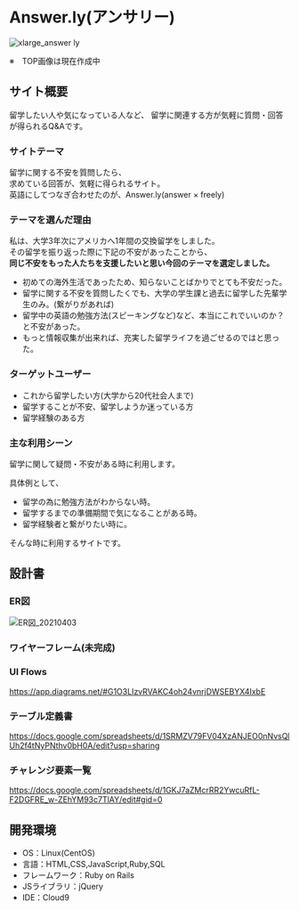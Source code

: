 # Answer.ly(アンサリー)

![xlarge_answer ly](https://user-images.githubusercontent.com/77328172/113273147-52589500-9317-11eb-8924-75007c6ef21f.png)

※　TOP画像は現在作成中

## サイト概要 
留学したい人や気になっている人など、
留学に関連する方が気軽に質問・回答が得られるQ&Aです。

### サイトテーマ

留学に関する不安を質問したら、<br>
求めている回答が、気軽に得られるサイト。<br>
英語にしてつなぎ合わせたのが、Answer.ly(answer × freely)

### テーマを選んだ理由

私は、大学3年次にアメリカへ1年間の交換留学をしました。<br>
その留学を振り返った際に下記の不安があったことから、<br>
**同じ不安をもった人たちを支援したいと思い今回のテーマを選定しました。**

* 初めての海外生活であったため、知らないことばかりでとても不安だった。
* 留学に関する不安を質問したくでも、大学の学生課と過去に留学した先輩学生のみ。(繋がりがあれば)
* 留学中の英語の勉強方法(スピーキングなど)など、本当にこれでいいのか？と不安があった。
* もっと情報収集が出来れば、充実した留学ライフを過ごせるのではと思った。

### ターゲットユーザー

* これから留学したい方(大学から20代社会人まで)
* 留学することが不安、留学しようか迷っている方
* 留学経験のある方

### 主な利用シーン

留学に関して疑問・不安がある時に利用します。

具体例として、
* 留学の為に勉強方法がわからない時。
* 留学するまでの準備期間で気になることがある時。
* 留学経験者と繋がりたい時に。

そんな時に利用するサイトです。

## 設計書

### ER図
![ER図_20210403](https://user-images.githubusercontent.com/77328172/113471611-768faf80-9498-11eb-85c7-fc56f4da0308.jpg)
### ワイヤーフレーム(未完成)

### UI Flows
https://app.diagrams.net/#G1O3LIzvRVAKC4oh24vnrjDWSEBYX4IxbE

### テーブル定義書　
https://docs.google.com/spreadsheets/d/1SRMZV79FV04XzANJEO0nNvsQlUh2f4tNyPNthv0bH0A/edit?usp=sharing
### チャレンジ要素一覧
https://docs.google.com/spreadsheets/d/1GKJ7aZMcrRR2YwcuRfL-F2DGFRE_w-ZEhYM93c7TlAY/edit#gid=0

## 開発環境

* OS：Linux(CentOS)
* 言語：HTML,CSS,JavaScript,Ruby,SQL
* フレームワーク：Ruby on Rails
* JSライブラリ：jQuery
* IDE：Cloud9


